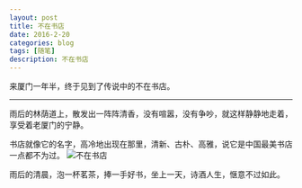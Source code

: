 ```yaml
---
layout: post
title: 不在书店
date: 2016-2-20
categories: blog
tags: [随笔]
description: 不在书店
---
```


来厦门一年半，终于见到了传说中的不在书店。

******

雨后的林荫道上，散发出一阵阵清香，没有喧嚣，没有争吵，就这样静静地走着，享受着老厦门的宁静。

书店就像它的名字，高冷地出现在那里，清新、古朴、高雅，说它是中国最美书店一点都不为过。
![不在书店](https://raw.githubusercontent.com/zluckyhou/zluckyhou.github.io/master/%E4%B8%8D%E5%9C%A8%E4%B9%A6%E5%BA%97/02.jpg)

雨后的清晨，泡一杯茗茶，捧一手好书，坐上一天，诗酒人生，惬意不过如此。









